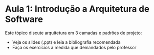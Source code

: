 # Aula 1: Introdução a Arquitetura de Software

Este tópico discute arquitetura em 3 camadas e padrões de projeto:
* Veja os slides (.ppt) e leia a bibliografia recomendada
* Faça os exercícios a medida que demandados pelo professor
